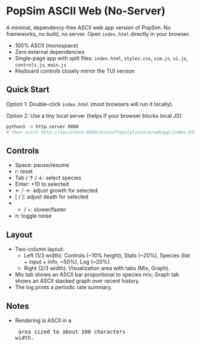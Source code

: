 # PopSim ASCII Web (No-Server)

A minimal, dependency-free ASCII web app version of PopSim. No frameworks, no build, no server. Open `index.html` directly in your browser.

- 100% ASCII (monospace)
- Zero external dependencies
- Single-page app with split files: `index.html`, `styles.css`, `sim.js`, `ui.js`, `controls.js`, `main.js`
- Keyboard controls closely mirror the TUI version

## Quick Start

Option 1: Double-click `index.html` (most browsers will run it locally).

Option 2: Use a tiny local server (helps if your browser blocks local JS):

```bash
python3 -m http.server 8080
# then visit http://localhost:8080/AnimalPopulationSim/webapp/index.html
```

## Controls

- Space: pause/resume
- r: reset
- Tab / ↑ / ↓: select species
- Enter: +10 to selected
- ← / →: adjust growth for selected
- [ / ]: adjust death for selected
- - / +: slower/faster
- n: toggle noise

## Layout

- Two-column layout:
  - Left (1/3 width): Controls (~10% height), Stats (~20%), Species (list + input + info, ~50%), Log (~20%).
  - Right (2/3 width): Visualization area with tabs (Mix, Graph).
- Mix tab shows an ASCII bar proportional to species mix; Graph tab shows an ASCII stacked graph over recent history.
- The log prints a periodic rate summary.

## Notes

- Rendering is ASCII in a <pre> area sized to about 100 characters width.
